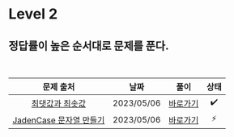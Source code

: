 # Level 2

## 정답률이 높은 순서대로 문제를 푼다.

<br>

|                                         문제 출처                                          |    날짜    |          풀이          | 상태 |
| :----------------------------------------------------------------------------------------: | :--------: | :--------------------: | :--: |
|     [최댓값과 최솟값](https://school.programmers.co.kr/learn/courses/30/lessons/12939)     | 2023/05/06 | [바로가기](./12939.js) |  ✔️  |
| [JadenCase 문자열 만들기](https://school.programmers.co.kr/learn/courses/30/lessons/12951) | 2023/05/06 | [바로가기](./12951.js) |  ⚡  |
